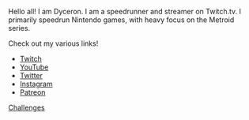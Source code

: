 Hello all! I am Dyceron. I am a speedrunner and streamer on Twitch.tv. I primarily speedrun Nintendo games, with heavy focus on the Metroid series.

Check out my various links!

- [Twitch](https://twitch.tv/dyceron)
- [YouTube](https://www.youtube.com/dyceron)
- [Twitter](https://twitter.com/dyceron)
- [Instagram](https://www.instagram.com/dyceron_)
- [Patreon](https://www.patreon.com/dyceron)

[Challenges](Challenges)
